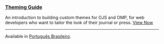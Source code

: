 
### [Theming Guide](/pkp-theming-guide/en/)

An introduction to building custom themes for OJS and OMP, for web developers who want to tailor the look of their journal or press. [View Now](/pkp-theming-guide/en/)

---

<span class='fa fa-language'></span> Available in [Português Brasileiro](/pkp-theming-guide/pt/).
